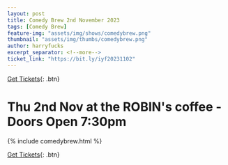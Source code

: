 ```yaml
---
layout: post
title: Comedy Brew 2nd November 2023
tags: [Comedy Brew]
feature-img: "assets/img/shows/comedybrew.png"
thumbnail: "assets/img/thumbs/comedybrew.png"
author: harryfucks
excerpt_separator: <!--more-->
ticket_link: "https://bit.ly/iyf20231102"
---
```


[Get Tickets]({{page.ticket_link}}){: .btn}

# Thu 2nd Nov at the ROBIN&apos;s coffee - Doors Open 7:30pm

{% include comedybrew.html %}

[Get Tickets]({{page.ticket_link}}){: .btn}
